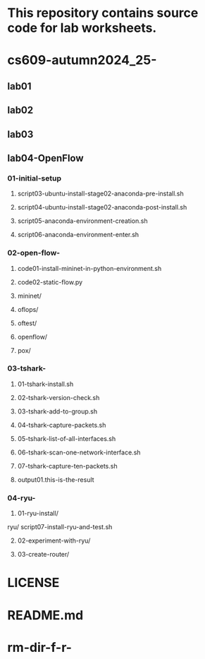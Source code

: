 # This repository contains source code for lab worksheets.

# cs609-autumn2024_25-

## lab01

## lab02

## lab03

## lab04-OpenFlow

### 01-initial-setup

1. script03-ubuntu-install-stage02-anaconda-pre-install.sh

2. script04-ubuntu-install-stage02-anaconda-post-install.sh

3. script05-anaconda-environment-creation.sh

4. script06-anaconda-environment-enter.sh


### 02-open-flow-

1. code01-install-mininet-in-python-environment.sh

2. code02-static-flow.py

3. mininet/

4. oflops/

5. oftest/

6. openflow/

7. pox/


### 03-tshark-

1. 01-tshark-install.sh

2. 02-tshark-version-check.sh

3. 03-tshark-add-to-group.sh

4. 04-tshark-capture-packets.sh

5. 05-tshark-list-of-all-interfaces.sh

6. 06-tshark-scan-one-network-interface.sh

7. 07-tshark-capture-ten-packets.sh

8. output01.this-is-the-result



### 04-ryu-

1. 01-ryu-install/

ryu/
script07-install-ryu-and-test.sh

2. 02-experiment-with-ryu/

3. 03-create-router/


# LICENSE

# README.md

# rm-dir-f-r-







